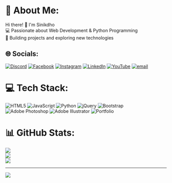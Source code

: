 # 💫 About Me:
 Hi there! 👋 I'm Sinikdho  <br>💻 Passionate about Web Development & Python Programming  <br>🚀 Building projects and exploring new technologies 


## 🌐 Socials:
[![Discord](https://img.shields.io/badge/Discord-%237289DA.svg?logo=discord&logoColor=white)](https://discord.gg/https://discord.gg/mdKmM5n3) [![Facebook](https://img.shields.io/badge/Facebook-%231877F2.svg?logo=Facebook&logoColor=white)](https://www.facebook.com/Sinikdho12) [![Instagram](https://img.shields.io/badge/Instagram-%23E4405F.svg?logo=Instagram&logoColor=white)](https://instagram.com/https://www.instagram.com/mdsinikdhomahmud/) [![LinkedIn](https://img.shields.io/badge/LinkedIn-%230077B5.svg?logo=linkedin&logoColor=white)](https://linkedin.com/in/md-ferdousmahmud) [![YouTube](https://img.shields.io/badge/YouTube-%23FF0000.svg?logo=YouTube&logoColor=white)](https://youtube.com/@codebysm) [![email](https://img.shields.io/badge/Email-D14836?logo=gmail&logoColor=white)](mailto:mdsinikdho94@gmail.com) 

# 💻 Tech Stack:
![HTML5](https://img.shields.io/badge/html5-%23E34F26.svg?style=for-the-badge&logo=html5&logoColor=white) ![JavaScript](https://img.shields.io/badge/javascript-%23323330.svg?style=for-the-badge&logo=javascript&logoColor=%23F7DF1E) ![Python](https://img.shields.io/badge/python-3670A0?style=for-the-badge&logo=python&logoColor=ffdd54) ![jQuery](https://img.shields.io/badge/jquery-%230769AD.svg?style=for-the-badge&logo=jquery&logoColor=white) ![Bootstrap](https://img.shields.io/badge/bootstrap-%238511FA.svg?style=for-the-badge&logo=bootstrap&logoColor=white) ![Adobe Photoshop](https://img.shields.io/badge/adobe%20photoshop-%2331A8FF.svg?style=for-the-badge&logo=adobe%20photoshop&logoColor=white) ![Adobe Illustrator](https://img.shields.io/badge/adobe%20illustrator-%23FF9A00.svg?style=for-the-badge&logo=adobe%20illustrator&logoColor=white) ![Portfolio](https://img.shields.io/badge/Portfolio-%23000000.svg?style=for-the-badge&logo=firefox&logoColor=#FF7139)
# 📊 GitHub Stats:
![](https://github-readme-stats.vercel.app/api?username=mdsinikdho12&theme=dark&hide_border=false&include_all_commits=false&count_private=false)<br/>
![](https://github-readme-streak-stats.herokuapp.com/?user=mdsinikdho12&theme=dark&hide_border=false)<br/>
![](https://github-readme-stats.vercel.app/api/top-langs/?username=mdsinikdho12&theme=dark&hide_border=false&include_all_commits=false&count_private=false&layout=compact)

---
[![](https://visitcount.itsvg.in/api?id=mdsinikdho12&icon=0&color=0)](https://visitcount.itsvg.in)

<!-- Proudly created with GPRM ( https://gprm.itsvg.in ) -->
